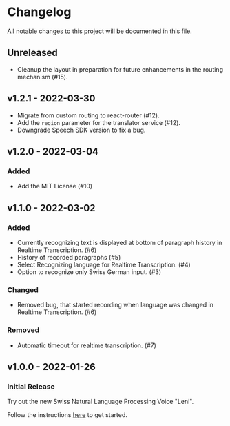 # Changelog
All notable changes to this project will be documented in this file.

## Unreleased

- Cleanup the layout in preparation for future enhancements in the routing mechanism (#15).

## v1.2.1 - 2022-03-30

- Migrate from custom routing to react-router (#12).
- Add the `region` parameter for the translator service (#12).
- Downgrade Speech SDK version to fix a bug.

## v1.2.0 - 2022-03-04

### Added

- Add the MIT License (#10)

## v1.1.0 - 2022-03-02

### Added

- Currently recognizing text is displayed at bottom of paragraph history in Realtime Transcription. (#6)
- History of recorded paragraphs (#5)
- Select Recognizing language for Realtime Transcription. (#4)
- Option to recognize only Swiss German input. (#3)

### Changed

- Removed bug, that started recording when language was changed in Realtime Transcription. (#6)

### Removed

- Automatic timeout for realtime transcription. (#7)

## v1.0.0 - 2022-01-26

### Initial Release

Try out the new Swiss Natural Language Processing Voice "Leni".

Follow the instructions [here](https://github.com/isolutionsag/cognitive-services-speech-demo/tree/v1.0.0) to get started.
